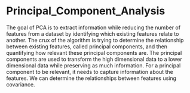 # Principal_Component_Analysis
The goal of PCA is to extract information while reducing the number of features from a dataset by identifying which existing features relate to another. The crux of the algorithm is trying to determine the relationship between existing features, called principal components, and then quantifying how relevant these principal components are. The principal components are used to transform the high dimensional data to a lower dimensional data while preserving as much information. For a principal component to be relevant, it needs to capture information about the features. We can determine the relationships between features using covariance.
